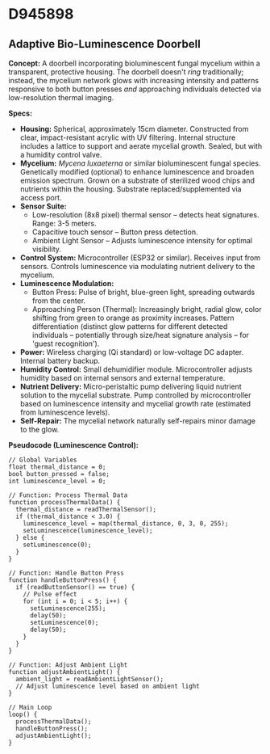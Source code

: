 # D945898

## Adaptive Bio-Luminescence Doorbell

**Concept:** A doorbell incorporating bioluminescent fungal mycelium within a transparent, protective housing. The doorbell doesn't *ring* traditionally; instead, the mycelium network glows with increasing intensity and patterns responsive to both button presses *and* approaching individuals detected via low-resolution thermal imaging. 

**Specs:**

*   **Housing:** Spherical, approximately 15cm diameter. Constructed from clear, impact-resistant acrylic with UV filtering. Internal structure includes a lattice to support and aerate mycelial growth. Sealed, but with a humidity control valve.
*   **Mycelium:** *Mycena luxaeterna* or similar bioluminescent fungal species. Genetically modified (optional) to enhance luminescence and broaden emission spectrum.  Grown on a substrate of sterilized wood chips and nutrients within the housing.  Substrate replaced/supplemented via access port.
*   **Sensor Suite:**
    *   Low-resolution (8x8 pixel) thermal sensor – detects heat signatures. Range: 3-5 meters.
    *   Capacitive touch sensor – Button press detection.
    *   Ambient Light Sensor – Adjusts luminescence intensity for optimal visibility.
*   **Control System:** Microcontroller (ESP32 or similar).  Receives input from sensors.  Controls luminescence via modulating nutrient delivery to the mycelium.
*   **Luminescence Modulation:**
    *   Button Press:  Pulse of bright, blue-green light, spreading outwards from the center.
    *   Approaching Person (Thermal):  Increasingly bright, radial glow, color shifting from green to orange as proximity increases.  Pattern differentiation (distinct glow patterns for different detected individuals – potentially through size/heat signature analysis – for 'guest recognition').
*   **Power:** Wireless charging (Qi standard) or low-voltage DC adapter. Internal battery backup.
*   **Humidity Control:** Small dehumidifier module. Microcontroller adjusts humidity based on internal sensors and external temperature.
*   **Nutrient Delivery:**  Micro-peristaltic pump delivering liquid nutrient solution to the mycelial substrate.  Pump controlled by microcontroller based on luminescence intensity and mycelial growth rate (estimated from luminescence levels).
*   **Self-Repair:**  The mycelial network naturally self-repairs minor damage to the glow.



**Pseudocode (Luminescence Control):**

```
// Global Variables
float thermal_distance = 0;
bool button_pressed = false;
int luminescence_level = 0;

// Function: Process Thermal Data
function processThermalData() {
  thermal_distance = readThermalSensor();
  if (thermal_distance < 3.0) {
    luminescence_level = map(thermal_distance, 0, 3, 0, 255);
    setLuminescence(luminescence_level);
  } else {
    setLuminescence(0);
  }
}

// Function: Handle Button Press
function handleButtonPress() {
  if (readButtonSensor() == true) {
    // Pulse effect
    for (int i = 0; i < 5; i++) {
      setLuminescence(255);
      delay(50);
      setLuminescence(0);
      delay(50);
    }
  }
}

// Function: Adjust Ambient Light
function adjustAmbientLight() {
  ambient_light = readAmbientLightSensor();
  // Adjust luminescence level based on ambient light
}

// Main Loop
loop() {
  processThermalData();
  handleButtonPress();
  adjustAmbientLight();
}
```